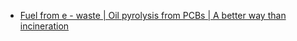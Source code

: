 - [Fuel from e - waste | Oil pyrolysis from PCBs | A better way than incineration](https://youtu.be/DcBVBoTcGI4)
